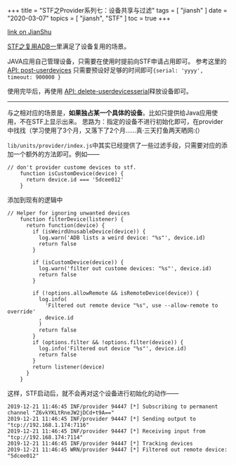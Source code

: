 +++
title = "STF之Provider系列七：设备共享与过滤"
tags = [
    "jiansh"
]
date = "2020-03-07"
topics = [
    "jiansh",
    "STF"
]
toc = true
+++



[link on JianShu](https://www.jianshu.com/p/36c1dce838f0)

[STF之复用ADB一](https://www.jianshu.com/p/02a561879ef6)里满足了设备复用的场景。 

JAVA应用自己管理设备，只需要在使用时提前向STF申请占用即可。 参考这里的[API: post-userdevices](https://github.com/openstf/stf/blob/master/doc/API.md#post-userdevices) 只需要预设好足够的时间即可`{serial: 'yyyy', timeout: 900000 }`

使用完毕后，再使用 [API: delete-userdevicesserial](https://github.com/openstf/stf/blob/master/doc/API.md#delete-userdevicesserial)释放设备即可。

--- 

与之相对应的场景是，**如果独占某一个具体的设备**。比如只提供给Java应用使用，不在STF上显示出来。 思路为：指定的设备不进行初始化即可，在provider中找找（学习使用了3个月，又落下了2个月……真·三天打鱼两天晒网:(）

`lib/units/provider/index.js`中其实已经提供了一些过滤手段，只需要对应的添加一个额外的方法即可。例如——
```
// don't provider custome devices to stf. 
    function isCustomDevice(device) {
      return device.id === '5dcee012'
    }
```
添加到现有的逻辑中
```
// Helper for ignoring unwanted devices
    function filterDevice(listener) {
      return function(device) {
        if (isWeirdUnusableDevice(device)) {
          log.warn('ADB lists a weird device: "%s"', device.id)
          return false
        }

        if (isCustomDevice(device)) {
          log.warn('filter out custome devices: "%s"', device.id)
          return false
        }

        if (!options.allowRemote && isRemoteDevice(device)) {
          log.info(
            'Filtered out remote device "%s", use --allow-remote to override'
          , device.id
          )
          return false
        }
        if (options.filter && !options.filter(device)) {
          log.info('Filtered out device "%s"', device.id)
          return false
        }
        return listener(device)
      }
    }
```
这样，STF启动后，就不会再对这个设备进行初始化的动作——
```
2019-12-21 11:46:45 INF/provider 94447 [*] Subscribing to permanent channel "Z6vkYKLtRneJW2jDCd+t9A=="
2019-12-21 11:46:45 INF/provider 94447 [*] Sending output to "tcp://192.168.1.174:7116"
2019-12-21 11:46:45 INF/provider 94447 [*] Receiving input from "tcp://192.168.174:7114"
2019-12-21 11:46:45 INF/provider 94447 [*] Tracking devices
2019-12-21 11:46:45 WRN/provider 94447 [*] Filtered out remote device: "5dcee012"
```
